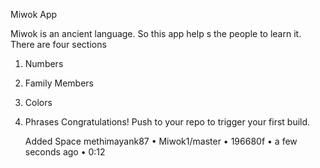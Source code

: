 Miwok App

Miwok is an ancient language. So this app help s the people to learn it.
There are four sections 
1) Numbers
2) Family Members
3) Colors
4) Phrases
Congratulations! Push to your repo to trigger your first build.


    Added Space
    methimayank87 • Miwok1/master • 196680f • a few seconds ago • 0:12





